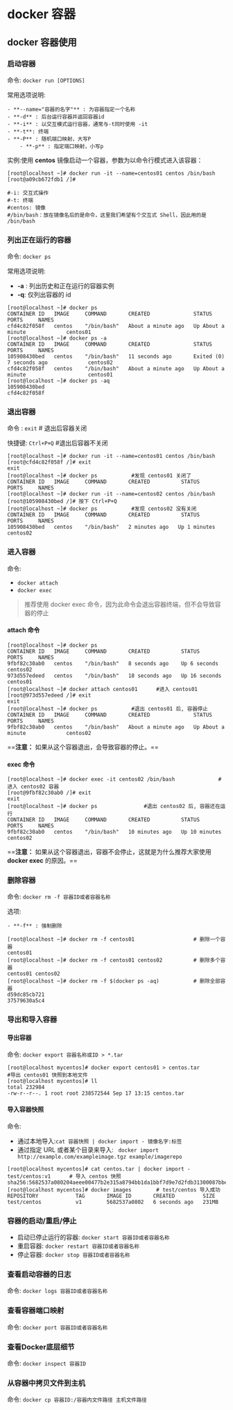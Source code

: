 # docker 容器

## docker 容器使用

### 启动容器

命令: `docker run [OPTIONS]`



常用选项说明:

	- **--name="容器的名字"** : 为容器指定一个名称
	- **-d** : 后台运行容器并返回容器id
	- **-i** : 以交互模式运行容器，通常与-t同时使用 -it
	- **-t**: 终端
	- **-P** : 随机端口映射，大写P
	    - **-p** : 指定端口映射，小写p



实例:使用 **centos** 镜像启动一个容器，参数为以命令行模式进入该容器：

```shell
[root@localhost ~]# docker run -it --name=centos01 centos /bin/bash
[root@a09cb672fdb1 /]# 

#-i: 交互式操作
#-t: 终端
#centos: 镜像
#/bin/bash：放在镜像名后的是命令，这里我们希望有个交互式 Shell，因此用的是 /bin/bash
```



### 列出正在运行的容器

命令: `docker ps`



常用选项说明:
 - **-a** : 列出历史和正在运行的容器实例
- **-q**: 仅列出容器的 id



```shell
[root@localhost ~]# docker ps
CONTAINER ID   IMAGE     COMMAND       CREATED              STATUS              PORTS     NAMES
cfd4c82f058f   centos    "/bin/bash"   About a minute ago   Up About a minute             centos01
[root@localhost ~]# docker ps -a
CONTAINER ID   IMAGE     COMMAND       CREATED              STATUS                     PORTS     NAMES
105908430bed   centos    "/bin/bash"   11 seconds ago       Exited (0) 7 seconds ago             centos02
cfd4c82f058f   centos    "/bin/bash"   About a minute ago   Up About a minute                    centos01
[root@localhost ~]# docker ps -aq
105908430bed
cfd4c82f058f
```

### 退出容器

命令 : `exit`  # 退出后容器关闭

快捷键: `Ctrl+P+Q` #退出后容器不关闭



```shell
[root@localhost ~]# docker run -it --name=centos01 centos /bin/bash
[root@cfd4c82f058f /]# exit
exit
[root@localhost ~]# docker ps			#发现 centos01 关闭了
CONTAINER ID   IMAGE     COMMAND       CREATED          STATUS         PORTS     NAMES
[root@localhost ~]# docker run -it --name=centos02 centos /bin/bash
[root@105908430bed /]# 按下 Ctrl+P+Q
[root@localhost ~]# docker ps			#发现 centos02 没有关闭
CONTAINER ID   IMAGE     COMMAND       CREATED          STATUS         PORTS     NAMES
105908430bed   centos    "/bin/bash"   2 minutes ago   Up 1 minutes             centos02
```



### 进入容器

命令:

-  `docker attach`
- `docker exec`

> 推荐使用 docker exec 命令，因为此命令会退出容器终端，但不会导致容器的停止



#### attach 命令

```shell
[root@localhost ~]# docker ps
CONTAINER ID   IMAGE     COMMAND       CREATED          STATUS          PORTS     NAMES
9fbf82c30ab0   centos    "/bin/bash"   8 seconds ago    Up 6 seconds              centos02
973d557edeed   centos    "/bin/bash"   18 seconds ago   Up 16 seconds             centos01
[root@localhost ~]# docker attach centos01		#进入 centos01
[root@973d557edeed /]# exit
exit
[root@localhost ~]# docker ps			#退出 centos01 后, 容器停止
CONTAINER ID   IMAGE     COMMAND       CREATED              STATUS              PORTS     NAMES
9fbf82c30ab0   centos    "/bin/bash"   About a minute ago   Up About a minute             centos02
```

==**注意：** 如果从这个容器退出，会导致容器的停止。==



#### exec 命令

```shell
[root@localhost ~]# docker exec -it centos02 /bin/bash				# 进入 centos02 容器
[root@9fbf82c30ab0 /]# exit
exit
[root@localhost ~]# docker ps				#退出 centos02 后, 容器还在运行
CONTAINER ID   IMAGE     COMMAND       CREATED          STATUS          PORTS     NAMES
9fbf82c30ab0   centos    "/bin/bash"   10 minutes ago   Up 10 minutes             centos02
```

==**注意：** 如果从这个容器退出，容器不会停止，这就是为什么推荐大家使用 **docker exec** 的原因。==



### 删除容器

命令: `docker rm -f 容器ID或者容器名称`



选项:

	- **-f** : 强制删除

 



```shell
[root@localhost ~]# docker rm -f centos01					# 删除一个容器
centos01
[root@localhost ~]# docker rm -f centos01 centos02 			# 删除多个容器
centos01 centos02
[root@localhost ~]# docker rm -f $(docker ps -aq)			# 删除全部容器
d59dc85cb721
37579630a5c4
```



### 导出和导入容器

#### 导出容器

命令: `docker export 容器名称或ID > *.tar`



```shell
[root@localhost mycentos]# docker export centos01 > centos.tar            #导出 centos01 快照到本地文件
[root@localhost mycentos]# ll
total 232984
-rw-r--r--. 1 root root 238572544 Sep 17 13:15 centos.tar
```

#### 导入容器快照

命令:

- 通过本地导入:`cat 容器快照 | docker import - 镜像名字:标签`
- 通过指定 URL 或者某个目录来导入: ` docker import http://example.com/exampleimage.tgz example/imagerepo`



```shell
[root@localhost mycentos]# cat centos.tar | docker import - test/centos:v1		# 导入 centos 快照
sha256:5682537a080204aeee00477b2e315a8794bb1da1bbf7d9e7d2fdb31300087bbe
[root@localhost mycentos]# docker images		# test/centos 导入成功
REPOSITORY            TAG       IMAGE ID       CREATED         SIZE
test/centos           v1        5682537a0802   6 seconds ago   231MB
```



### 容器的启动/重启/停止

- 启动已停止运行的容器: `docker start 容器ID或者容器名称`
- 重启容器: `docker restart 容器ID或者容器名称`
- 停止容器: `docker stop 容器ID或者容器名称`



### 查看启动容器的日志

命令: `docker logs 容器ID或者容器名称`





### 查看容器端口映射

命令: `docker port 容器ID或者容器名称`





### 查看Docker底层细节

命令: `docker inspect 容器ID`





### 从容器中拷贝文件到主机

命令: `docker cp 容器ID:/容器内文件路径 主机文件路径`